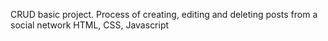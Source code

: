 CRUD basic project.
Process of creating, editing and deleting posts from a social network
HTML, CSS, Javascript
